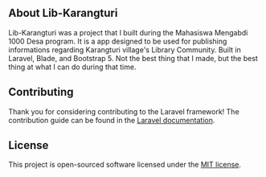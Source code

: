 
## About Lib-Karangturi

Lib-Karangturi was a project that I built during the Mahasiswa Mengabdi 1000 Desa program. It is a app designed to be used for publishing informations regarding Karangturi village's Library Community. Built in Laravel, Blade, and Bootstrap 5. Not the best thing that I made, but the best thing at what I can do during that time.

## Contributing

Thank you for considering contributing to the Laravel framework! The contribution guide can be found in the [Laravel documentation](https://laravel.com/docs/contributions).

## License

This project is open-sourced software licensed under the [MIT license](https://opensource.org/licenses/MIT).

